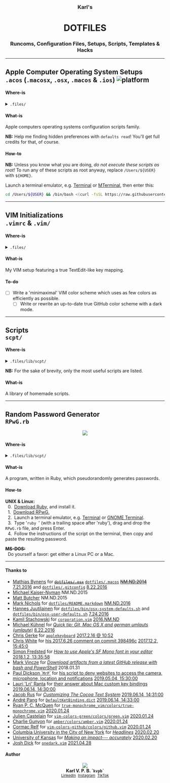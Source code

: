 <h3 align='center'><b>Karl's</b></h3>
<h1 align='center'><b>DOTFILES</b></h1>
<h3 align='center'><b>Runcoms, Configuration Files, Setups, Scripts, Templates & Hacks</b></h3>

- - -

## **Apple Computer Operating System Setups**<br>`.acos` (`.macosx`, `.osx`, `.macos` & `.ios`) ![platform](https://gistcdn.githack.com/kvpb/e55c254ded3bc5eac9bc4f29c78ec75c/raw/3ed1cca704de2cb968baa5fabaf3eec5921d3a01/apple-F6F6F6D5E1ED1E72F21AD5FD-madeona-1AD5FD1E72F2-mac-F6F6F6D5E1ED.svg)

#### Where-is
<details><summary><code>.files/</code></summary>

- [x] `.acos`
- [ ] `.macosx104`
- [ ] `.macosx106`
- [x] `.osx109`
- [x] `.macos11`
- [ ] `.ios`
</details>

#### What-is

Apple computers operating systems configuration scripts family.

**NB:** Help me finding hidden preferences with `defaults read`! You'll get full credits for that, of course.

#### How-to

**NB:** Unless you know what you are doing, _do not execute these scripts as root!_ To run any of these scripts as root anyway, replace `/Users/${USER}` with `${HOME}`.

Launch a terminal emulator, e.g. [Terminal](https://web.archive.org/web/20190326164259/https://support.apple.com/guide/terminal/welcome/mac) or [MTerminal](https://web.archive.org/web/20141020160524/http://cydia.saurik.com/package/com.officialscheduler.mterminal/), then enter this:

```sh
cd /Users/${USER} && /bin/bash <(curl -fsSL https://raw.githubusercontent.com/kvpb/.files/master/.acos)
```
<!--
&nbsp;&nbsp;**macOS 11 Big Sur:**
```sh
cd /Users/${USER} && /bin/sh <(curl -fsSL https://raw.githubusercontent.com/kvpb/.files/master/.macos)
```

&nbsp;&nbsp;**OS X 10.9 Mavericks:**
```sh
cd /Users/${USER} && curl -fsS -J -L -H 'Accept: application/octet-stream' https://raw.githubusercontent.com/kvpb/.files/master/.osx109 -o SetUpOSX.sh && chmod +x SetUpOSX.sh && /bin/bash SetUpOSX.sh
```

&nbsp;&nbsp;~~**Mac OS X 10.6 Snow Leopard:**~~
```
cd /Users/${USER} && curl -fsS -J -L -H 'Accept: application/octet-stream' https://raw.githubusercontent.com/kvpb/.files/master/.macosx106 -o SetUpMacOSX.sh && chmod +x SetUpMacOSX.sh && /bin/bash SetUpMacOSX.sh
```

&nbsp;&nbsp;~~**Mac OS X 10.4 Tiger:**~~
```
cd /Users/${USER} && curl -fsS -J -L -H 'Accept: application/octet-stream' https://raw.githubusercontent.com/kvpb/.files/master/.macosx104 -o SetUpMacOSX.sh && chmod +x SetUpMacOSX.sh && /bin/bash SetUpMacOSX.sh
```

&nbsp;&nbsp;~~**iOS:**~~
```
cd ${HOME} && /bin/sh -c "$(curl -fsSL https://raw.githubusercontent.com/kvpb/.files/master/.ios)"
```
-->
- - -

## **VIM Initializations**<br>`.vimrc` & `.vim/`

#### Where-is
<details><summary><code>.files/</code></summary>

- [x] `.vim/`
- [x] `.vimrc`
<!--- [x] `.bashrc` required as 'dependency'
- [x] `.aliases` required as 'dependency'
--></details>

#### What-is

My VIM setup featuring a true TextEdit-like key mapping.

#### To-do

- [ ] Write a 'minimaximal' VIM color scheme which uses as few colors as efficiently as possible.
  - [ ] Write or rewrite an up-to-date true GitHub color scheme with a dark mode.

- - -

## **Scripts**<br>`scpt/`

#### Where-is
<details><summary><code>.files/</code><code>lib/</code><code>scpt/</code></summary>

- [x] `AddLoginItems.sh` ![platform](https://img.shields.io/badge/for-Mac-1AD5FD.svg) ![language](https://img.shields.io/badge/language-UNIX%20Shell%20Script-brightgreen.svg) ![language](https://img.shields.io/badge/-AppleScript-gray.svg) <!-- AppleScript in BASH script... While we're at it, why not Apple's PLIST in binaries in SQLite3 DB? Oh, wait. -->
- [x] `GetLoginItemsList.sh` ![platform](https://img.shields.io/badge/for-Mac-1AD5FD.svg) ![language](https://img.shields.io/badge/language-UNIX%20Shell%20Script-brightgreen.svg) ![language](https://img.shields.io/badge/-AppleScript-gray.svg)
- [x] `GetApplicationsPOSIXPaths.sh` ![platform](https://img.shields.io/badge/for-Mac-1AD5FD.svg) ![language](https://img.shields.io/badge/language-UNIX%20Shell%20Script-brightgreen.svg) ![language](https://img.shields.io/badge/-AppleScript-gray.svg)
- [x] `SetVol.sh` ![platform](https://img.shields.io/badge/for-Mac-1AD5FD.svg) ![language](https://img.shields.io/badge/language-UNIX%20Shell%20Script-brightgreen.svg) ![language](https://img.shields.io/badge/-AppleScript-gray.svg)
- [x] `RPwG.rb` ![language](https://img.shields.io/badge/language-Ruby-red.svg)
- [x] `CharacterCount.rb` ![language](https://img.shields.io/badge/language-Ruby-red.svg)
- [x] `DeleteCreativeCloudFilesFromUserHome.sh` ![system software](https://img.shields.io/badge/system%20software-OS%20X%2010.9-white.svg) ![language](https://img.shields.io/badge/language-UNIX%20Shell%20Script-brightgreen.svg)
- [x] `ListMacAppStoreApplications.sh` ![platform](https://img.shields.io/badge/for-Mac-1AD5FD.svg) ![language](https://img.shields.io/badge/language-UNIX%20Shell%20Script-brightgreen.svg)
- [x] `ListNonMacAppStoreApplications.sh` ![platform](https://img.shields.io/badge/for-Mac-1AD5FD.svg) ![language](https://img.shields.io/badge/language-UNIX%20Shell%20Script-brightgreen.svg)
- [ ] `SaveSHSH2Blobs.sh`
  - [x] `SaveLatestSHSH2Blobs.sh` ![system software](https://img.shields.io/badge/system%20software-macOS-white.svg) ![language](https://img.shields.io/badge/language-UNIX%20Shell%20Script-brightgreen.svg)
</details>

**NB:** For the sake of brevity, only the most useful scripts are listed.

#### What-is

A library of homemade scripts.

<!--#### How-to

-->

- - -
<!--
## macOS Key Bindings & Text Replacements<br>`DefaultKeyBinding.dict` & `Text Substitutions.plist` ![platform](https://img.shields.io/badge/for-Mac-1AD5FD.svg)
-->
<!--**`Text Substitutions.plist`:**
| Replace | With |
| --- | --- |
|  |  |-->
<!--
#### Where-is
<details><summary><code>.files/</code></summary>
<details><summary><code>Library/</code><code>KeyBindings/</code></summary>

- [x] `DefaultKeyBinding.dict`
</details>

- [x] `Text Substitutions.plist`
</details>

#### What-is

macOS key bindings (key-value pairs with the key being a string that specifies a physical key and the value identifying an action method to be invoked when the key is pressed) and text substitutions (list of abbreviations to automatically replace by words).

**NB:** Text replacements work with macOS software, e.g. TextEdit.

#### How-to

1. [Download `Text Substitutions.plist`.](https://rawcdn.githack.com/kvpb/.files/844adc9321a218f5b0089f6d1e2303ef272f271e/Text%20Substitutions.plist)  
2. Launch Finder, then go to the current user's `Downloads` folder.  
3. Launch System Preferences, then go to Keyboard and then Text.  
4. Drag `Text Substitutions.plist` from the Finder window, and drop it to the table-like list of the window of System Preferences.

- - -
-->
## **Random Password Generator**<br>`RPwG.rb`

<p align='center'><a href='https://github.com/kvpb/.files/blob/master/lib/scpt/RPwG.rb'><img src='https://gist.githack.com/kvpb/543e66fc06e322658f5877e9e2f77cda/raw/08ecb3022f7c7de3c1a16b05e59af04b92e19af5/RPwG.svg'></a></p>

#### Where-is
<details><summary><code>.files/</code><code>lib/</code><code>scpt/</code></summary>

- [x] `RPwG.rb`
</details>

#### What-is

A program, written in Ruby, which pseudorandomly generates passwords.

#### How-to

**UNIX & Linux:**  
&nbsp;&nbsp;0.&nbsp;&nbsp;[Download Ruby,](https://www.ruby-lang.org/en/downloads/) and install it.  
&nbsp;&nbsp;1.&nbsp;&nbsp;[Download RPwG.](https://github.com/kvpb/RPwG/releases/tag/1.10)  
&nbsp;&nbsp;2.&nbsp;&nbsp;Launch a terminal emulator, e.g. [Terminal](https://web.archive.org/web/20190326164259/https://support.apple.com/guide/terminal/welcome/mac) or [GNOME Terminal](https://web.archive.org/web/20130207013917/http://help.gnome.org/users/gnome-terminal/stable/).  
&nbsp;&nbsp;3.&nbsp;&nbsp;Type '`ruby `' (with a trailing space after 'ruby'), drag and drop the `RPwG.rb` file, and press Enter.  
&nbsp;&nbsp;4.&nbsp;&nbsp;Follow the instructions of the script on the terminal, then copy and paste the resulting password.

~~**MS-DOS:**~~  
&nbsp;&nbsp;Do yourself a favor: get either a Linux PC or a Mac.

- - -
<!--
## **Karl's Notetaking System**
-->
<!--<p align='center'><a=href='https://github.com/kvpb/.files/raw/master/notetakingsystem.docx'><img src='https://gist.githack.com/kvpb/d09c287b1d3c8e77bb9897db657938d4/raw/54cdac0b8ffad36d9ade790cfa53d138c6867412/karlbertinsscratchingsystemfrontcover.svg'></a>-->
<!--
#### Where-is
<details><summary><code>.files/</code></summary>

- [x] `flashcardsstructures.docx`
- [x] `uenctcnyyyymmdd.docx`
- [x] `Forename_Surname_UEN_GN_Fiche_de_lecture.docx`
- [x] `Forename_Surname_UEN_GN_Memoire.docx`
- [x] `notetakingstructures.docx`
- [x] `notetakingsystem.docx`
- [x] `name.docx`
</details>

#### What-is

The scratching system I built at university for better cleaner faster note-taking. This read-me has been written following these guidelines.

**NB:** If you have any suggestion to improve it, feel free to jump in, express yourself, let loose--- open an issue or contact me. You're always welcome.

- - -
-->
#### Thanks to

* [Mathias Bynens](https://mathiasbynens.be/) for ~~[`dotfiles/.osx`](https://raw.githubusercontent.com/mathiasbynens/dotfiles/master/.osx)~~ [`dotfiles/.macos`](https://raw.githubusercontent.com/mathiasbynens/dotfiles/master/.macos) ~~[NM.ND.2014](https://github.com/mathiasbynens/dotfiles/commit/3b4eb3efb692aa4d19a1e2c30c2ed9a65e9c7d8c)~~ [7.21.2016](https://github.com/mathiasbynens/dotfiles/commit/47268d92afbec69e3a7243a144a126bbd25bcf2c) and [`dotfiles/.gitconfig`](https://raw.githubusercontent.com/mathiasbynens/dotfiles/master/.gitconfig) [8.22.2016](https://github.com/mathiasbynens/dotfiles/commit/47268d92afbec69e3a7243a144a126bbd25bcf2c)
* [Michael Kaiser-Nyman](http://www.epicodus.com/) NM.ND.2015
* [Matt Butcher](http://technosophos.com/) NM.ND.2015
* [Mark Nichols](http://zanshin.net/) for [`dotfiles/README.markdown`](https://raw.githubusercontent.com/zanshin/dotfiles/master/README.markdown) [NM.ND.2016](https://github.com/zanshin/dotfiles/commit/02ec428566e893b765e1c34c31f330bb6531dd51)
* [Hannes Juutilainen](https://obsoletesysadmin.wordpress.com/) for [`dotfiles/bin/osx-system-defaults.sh`](https://raw.githubusercontent.com/hjuutilainen/dotfiles/master/bin/osx-system-defaults.sh) and [`dotfiles/bin/osx-user-defaults.sh`](https://raw.githubusercontent.com/hjuutilainen/dotfiles/master/bin/osx-user-defaults.sh) [7.24.2016](https://github.com/hjuutilainen/dotfiles/commit/93f33a7a5954fe63c075f43dbda688d941643d9e)
* [Kamil Stachowski](https://www.vim.org/account/profile.php?user_id=15489) for [`corporation.vim`](https://www.vim.org/scripts/download_script.php?src_id=9465) [2016.NM.ND](https://web.archive.org/web/20200208141740/https://www.vim.org/scripts/download_script.php?src_id=9465)
* [Michael Kühnel](http://michael-kuehnel.de/) for [_Quick tip: Git, Mac OS X and german umlauts (umlaute)_](https://web.archive.org/web/20141206131949/https://michael-kuehnel.de/git/2014/11/21/git-mac-osx-and-german-umlaute.html) [8.22.2016](https://github.com/mischah/dotfiles/commit/f2ab1a8bb27a6dc944e2abd991f499e7928aef0d)
* [Chris Gerke](https://www.linkedin.com/in/chrisgerke) for [`applekeyboard`](https://gist.githubusercontent.com/cgerke/e5500f93cd5edf05084c/raw/18c4513d662ffc636eba56f854b5e3b817c4bf51/applekeyboard) [2017.2.16 @ 10:52](https://gist.github.com/cgerke/e5500f93cd5edf05084c/18c4513d662ffc636eba56f854b5e3b817c4bf51)
* [Chris White](https://github.com/christopherdwhite) for [his 2017.6.26 comment on commit 398496c](https://github.com/mathiasbynens/dotfiles/commit/398496c2372d65c0e6770d02b0c5b49c0d636f31#comments) [2017.12.2, 15:45:0](https://github.com/mathiasbynens/dotfiles/commit/398496c2372d65c0e6770d02b0c5b49c0d636f31#commitcomment-22753491)
* [Simon Fredsted](https://simonfredsted.com/) for [_How to use Apple's SF Mono font in your editor_](https://web.archive.org/web/20190317135558/https://simonfredsted.com/1438) [2018.1.2, 13:35:58](https://web.archive.org/save/https://simonfredsted.com/1438)
* [Mark Vincze](https://blog.markvincze.com) for [_Download artifacts from a latest GitHub release with bash and PowerShell_](https://web.archive.org/web/20180131223312/https://blog.markvincze.com/download-artifacts-from-a-latest-github-release-in-sh-and-powershell/) 2018.01.31
* [Paul Dickson \``MrP`\`](https://web.archive.org/web/20180921074452/https://www.jamf.com/jamf-nation/users/9931/mrp) for [his script to deny websites to access the camera, microphone, location and notifications](https://www.jamf.com/jamf-nation/discussions/26028/programatic-configuration-of-safari-11-websites-preferences-tab#responseChild157039) [2019.05.04, 15:30:00](https://web.archive.org/web/20190504131334/https://www.jamf.com/jamf-nation/discussions/26028/programatic-configuration-of-safari-11-websites-preferences-tab#responseChild157039)
* [Lauri 'Lri' Ranta](http://lri.me/) for [their answer about Mac custom key bindings](https://web.archive.org/web/20130203125715/https://superuser.com/questions/463456/how-to-configure-keyboard-shortcuts-for-special-characters-on-os-x#463517) [2019.06.14, 14:30:00](https://web.archive.org/web/20190614130455/https://superuser.com/questions/463456/how-to-configure-keyboard-shortcuts-for-special-characters-on-os-x#463517)
* [Jacob Rus](https://www.hcs.harvard.edu/~jrus/) for [_Customizing The Cocoa Text System_](https://web.archive.org/web/20060412153805/http://www.hcs.harvard.edu/~jrus/Site/Cocoa%20Text%20System.html) [2019.06.14, 14:31:00](https://web.archive.org/web/20190614131351/http://www.hcs.harvard.edu/~jrus/Site/Cocoa%20Text%20System.html)
* [André Pang](http://algorithm.com.au) for [`DefaultKetBinding.dict`](https://web.archive.org/web/20041104054838/http://www.algorithm.com.au/files/mac_os_x/DefaultKeyBinding.dict) [2019.06.14, 14:33:00](https://web.archive.org/web/20190614132419/http://algorithm.com.au/blog/files/54a269e385916faedf9560b7fd97a50c-279.html)
* [Ryan P. C. McQuen](https://ryanpcmcquen.org/) for [`true-monochrome_vim/colors/true-monochrome.vim`](https://raw.githubusercontent.com/ryanpcmcquen/true-monochrome_vim/master/colors/true-monochrome.vim) [2020.01.24](https://github.com/ryanpcmcquen/true-monochrome_vim/commit/e1bcbcf9deca4527ed19bb5cb1ed10fe1cd6b9e8#diff-9fb420887ac445c338b9ea01e7d7ed4b)
* [Julien Castelain](http://julien.js.org/) for [`vim-colors-green/colors/green.vim`](https://raw.githubusercontent.com/julien/vim-colors-green/master/colors/green.vim) [2020.01.24](https://github.com/julien/vim-colors-green/commit/c2ab216a1f8e9d15ddf25135200048326a76394b#diff-d8165931f5472490634f50524de08eca)
* [Charlie Gunyon](http://charlieg.net/) for [`amber/colors/amber.vim`](https://raw.githubusercontent.com/camgunz/amber/master/colors/amber.vim) [2020.01.24](https://github.com/camgunz/amber/commit/23d8e7a53e39e31c01c4fc1e353d95781fa08e49#diff-b3098a38cdf626efc0cc5ddbb858c1c4)
* [Cormac Relf](https://github.com/cormacrelf) for [`vim-colors-github/colors/github.vim`](https://raw.githubusercontent.com/cormacrelf/vim-colors-github/master/colors/github.vim) [2020.01.24](https://github.com/cormacrelf/vim-colors-github/commit/acb712c76bb73c20eb3d7e625a48b5ff59f150d0#diff-451fb194f8486978732fecc575e54723)
* [Columbia University in the City of New York](https://www.columbia.edu/) for [_Headlines_](https://web.archive.org/web/20041108032317/http://www.columbia.edu/itc/journalism/isaacs/client_edit/Headlines.html) [2020.02.20](http://www.columbia.edu/itc/journalism/isaacs/client_edit/Headlines.html)
* [University of Kansas](https://www.ku.edu/) for [_Making an impact--- accurately_](https://web.archive.org/web/20060904173706/https://web.ku.edu/~edit/heads.html) [2020.02.20](https://web.ku.edu/~edit/heads.html)
* [Josh Dick](https://joshdick.net) for [`onedark.vim`](https://raw.githubusercontent.com/joshdick/onedark.vim/master/colors/onedark.vim) [2021.04.28](https://github.com/joshdick/onedark.vim/commit/b70ed293f3c3adaea23f9fcd84ef942015664756#diff-7551ca24e1ca051e7cafc1ab833bed08777d0fe686e052f76fd97e7a994a1ef0)

#### Author

<p align='center'><a href='http://kvpb.co'><img src='https://gist.githack.com/kvpb/bfed748ac5c509985c89ea613a2bfd02/raw/8c0b311b7c848fabddf61672ba6bb72c8754fed9/karlbertinssymbol.svg'></a><br>
<b>Karl V. P. B. `<code>kvpb</code>`</b><br>
<sup><a href='https://www.linkedin.com/in/karlbertin'>LinkedIn</a>&nbsp;&nbsp;<a href='https://www.instagram.com/karlbertin/'>Instagram</a>&nbsp;&nbsp;<a href='https://vm.tiktok.com/ZSwAmcFh/'>TikTok</a></sup></p>

